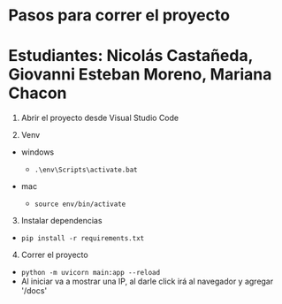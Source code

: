 # Pasos para correr el proyecto
# Estudiantes: Nicolás Castañeda, Giovanni Esteban Moreno, Mariana Chacon

1. Abrir el proyecto desde Visual Studio Code

2. Venv

- windows

  - `.\env\Scripts\activate.bat`

- mac
  - `source env/bin/activate`

3. Instalar dependencias

- `pip install -r requirements.txt`

4. Correr el proyecto

- `python -m uvicorn main:app --reload`
- Al iniciar va a mostrar una IP, al darle click irá al navegador y agregar '/docs'
